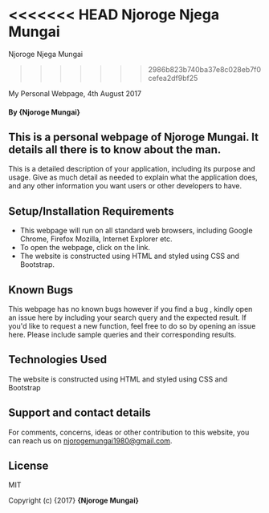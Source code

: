 <<<<<<< HEAD
Njoroge Njega Mungai
=======
 Njoroge Njega Mungai
>>>>>>> 2986b823b740ba37e8c028eb7f0cefea2df9bf25

My Personal Webpage, 4th August 2017

#### By **{Njoroge Mungai}**

## This is a personal webpage of Njoroge Mungai. It details all there is to know about the man.

This is a detailed description of your application, including its purpose and usage.  Give as much detail as needed to explain what the application does, and any other information you want users or other developers to have.

## Setup/Installation Requirements

* This webpage will run on all standard web browsers, including Google Chrome, Firefox Mozilla, Internet Explorer etc.
* To open the webpage, click on the link.
* The website is constructed using HTML and styled using CSS and Bootstrap.

## Known Bugs

This webpage has no known bugs however if you find a bug , kindly open an issue here by including your search query and the expected result.
If you'd like to request a new function, feel free to do so by opening an issue here. Please include sample queries and their corresponding results.

## Technologies Used

The website is constructed using HTML and styled using CSS and Bootstrap

## Support and contact details

For comments, concerns, ideas or other contribution to this website, you can reach us on njorogemungai1980@gmail.com.

## License

MIT

Copyright (c) {2017} **{Njoroge Mungai}**
